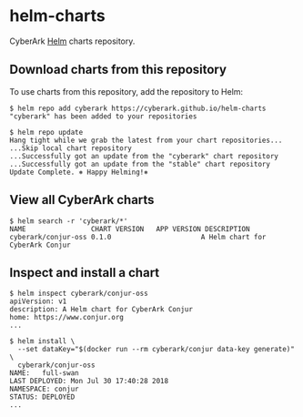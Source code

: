 # helm-charts

CyberArk [Helm](https://github.com/helm/helm) charts repository.

## Download charts from this repository

To use charts from this repository, add the repository to Helm:

```sh-session
$ helm repo add cyberark https://cyberark.github.io/helm-charts
"cyberark" has been added to your repositories

$ helm repo update
Hang tight while we grab the latest from your chart repositories...
...Skip local chart repository
...Successfully got an update from the "cyberark" chart repository
...Successfully got an update from the "stable" chart repository
Update Complete. ⎈ Happy Helming!⎈
```

## View all CyberArk charts

```sh-session
$ helm search -r 'cyberark/*'
NAME                CHART VERSION	APP VERSION DESCRIPTION
cyberark/conjur-oss 0.1.0                      A Helm chart for CyberArk Conjur
```

## Inspect and install a chart

```sh-session
$ helm inspect cyberark/conjur-oss
apiVersion: v1
description: A Helm chart for CyberArk Conjur
home: https://www.conjur.org
...

$ helm install \
  --set dataKey="$(docker run --rm cyberark/conjur data-key generate)" \
  cyberark/conjur-oss
NAME:   full-swan
LAST DEPLOYED: Mon Jul 30 17:40:28 2018
NAMESPACE: conjur
STATUS: DEPLOYED
...
```
